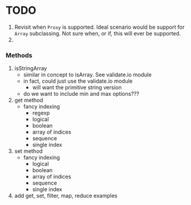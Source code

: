 TODO
====

1. Revisit when `Proxy` is supported. Ideal scenario would be support for `Array` subclassing. Not sure when, or if, this will ever be supported.
2. 


### Methods

1. isStringArray
	-	similar in concept to isArray. See validate.io module
	-	in fact, could just use the validate.io module
		-	will want the primitive string version
	-	do we want to include min and max options???
2. get method
	-	fancy indexing
		-	regexp
		-	logical
		-	boolean
		-	array of indices
		-	sequence
		-	single index
3. set method
	-	fancy indexing
		-	logical
		-	boolean
		-	array of indices
		-	sequence
		-	single index
4. add get, set, filter, map, reduce examples
